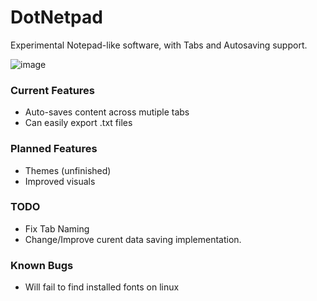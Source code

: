 # DotNetpad

Experimental Notepad-like software, with Tabs and Autosaving support.

![image](https://user-images.githubusercontent.com/53377890/207397649-4fd1d87d-7661-4f32-b39e-479b8f3b0e1e.png)


### Current Features

 * Auto-saves content across mutiple tabs
 * Can easily export .txt files


### Planned Features

 * Themes (unfinished)
 * Improved visuals


### TODO
 * Fix Tab Naming 
 * Change/Improve curent data saving implementation.

### Known Bugs
 * Will fail to find installed fonts on linux
